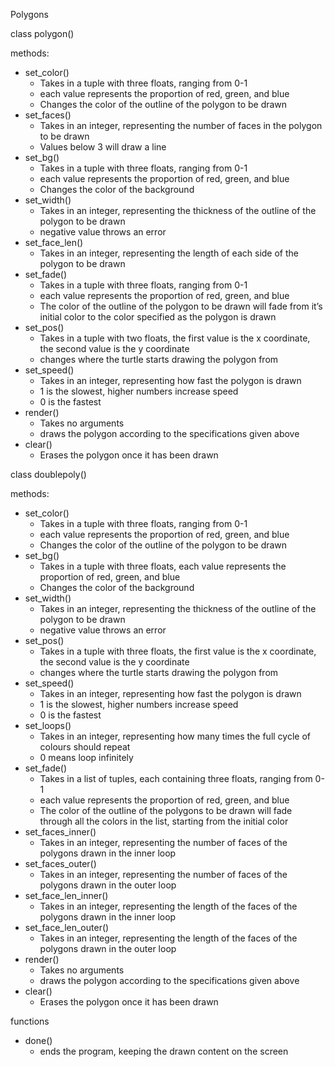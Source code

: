 Polygons

class polygon()

methods:
- set_color()
    - Takes in a tuple with three floats, ranging from 0-1
    - each value represents the proportion of red, green, and blue
    - Changes the color of the outline of the polygon to be drawn
- set_faces()
    - Takes in an integer, representing the number of faces in the polygon to be drawn
    - Values below 3 will draw a line
- set_bg()
    - Takes in a tuple with three floats, ranging from 0-1
    - each value represents the proportion of red, green, and blue
    - Changes the color of the background
- set_width()
    - Takes in an integer, representing the thickness of the outline of the polygon to be drawn
    - negative value throws an error
- set_face_len()
    - Takes in an integer, representing the length of each side of the polygon to be drawn
- set_fade()
    - Takes in a tuple with three floats, ranging from 0-1
    - each value represents the proportion of red, green, and blue
    - The color of the outline of the polygon to be drawn will fade from it’s initial color to the color specified as the polygon is drawn
- set_pos()
    - Takes in a tuple with two floats, the first value is the x coordinate, the second value is the y coordinate
    - changes where the turtle starts drawing the polygon from
- set_speed()
    - Takes in an integer, representing how fast the polygon is drawn
    - 1 is the slowest, higher numbers increase speed
    - 0 is the fastest
- render()
    - Takes no arguments
    - draws the polygon according to the specifications given above
- clear()
    - Erases the polygon once it has been drawn

class doublepoly()

methods:
- set_color()
    - Takes in a tuple with three floats, ranging from 0-1
    - each value represents the proportion of red, green, and blue
    - Changes the color of the outline of the polygon to be drawn
- set_bg()
    - Takes in a tuple with three floats, each value represents the proportion of red, green, and blue
    - Changes the color of the background
- set_width()
    - Takes in an integer, representing the thickness of the outline of the polygon to be drawn
    - negative value throws an error
- set_pos()
    - Takes in a tuple with three floats, the first value is the x coordinate, the second value is the y coordinate
    - changes where the turtle starts drawing the polygon from
- set_speed()
    - Takes in an integer, representing how fast the polygon is drawn
    - 1 is the slowest, higher numbers increase speed
    - 0 is the fastest
- set_loops()
    - Takes in an integer, representing how many times the full cycle of colours should repeat
    - 0 means loop infinitely
- set_fade()
    - Takes in a list of tuples, each containing three floats, ranging from 0-1
    - each value represents the proportion of red, green, and blue
    - The color of the outline of the polygons to be drawn will fade through all the colors in the list, starting from the initial color
- set_faces_inner()
    - Takes in an integer, representing the number of faces of the polygons drawn in the inner loop
- set_faces_outer()
    - Takes in an integer, representing the number of faces of the polygons drawn in the outer loop
- set_face_len_inner()
    - Takes in an integer, representing the length of the faces of the polygons drawn in the inner loop
- set_face_len_outer()
    - Takes in an integer, representing the length of the faces of the polygons drawn in the outer loop
- render()
    - Takes no arguments
    - draws the polygon according to the specifications given above
- clear()
    - Erases the polygon once it has been drawn

functions

- done()
    - ends the program, keeping the drawn content on the screen